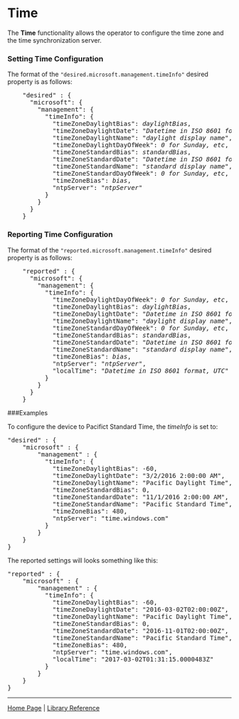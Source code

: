 # Time

The **Time** functionality allows the operator to configure the time zone and the time synchronization server.

### Setting Time Configuration
The format of the `"desired.microsoft.management.timeInfo"` desired property is as follows:

<pre>
    "desired" : {
      "microsoft": {
        "management": {
          "timeInfo": {
            "timeZoneDaylightBias": <i>daylightBias</i>,
            "timeZoneDaylightDate": "<i>Datetime in ISO 8601 format, UTC</i>",
            "timeZoneDaylightName": "<i>daylight display name</i>",
            "timeZoneDaylightDayOfWeek": <i>0 for Sunday, etc</i>,
            "timeZoneStandardBias": <i>standardBias</i>,
            "timeZoneStandardDate": "<i>Datetime in ISO 8601 format, UTC</i>",
            "timeZoneStandardName": "<i>standard display name</i>",
            "timeZoneStandardDayOfWeek": <i>0 for Sunday, etc</i>,
            "timeZoneBias": <i>bias</i>,
            "ntpServer": "<i>ntpServer</i>"
          }
        }
      }
    }
</pre>

### Reporting Time Configuration
The format of the `"reported.microsoft.management.timeInfo"` desired property is as follows:

<pre>
    "reported" : {
      "microsoft": {
        "management": {
          "timeInfo": {
            "timeZoneDaylightDayOfWeek": <i>0 for Sunday, etc</i>,
            "timeZoneDaylightBias": <i>daylightBias</i>,
            "timeZoneDaylightDate": "<i>Datetime in ISO 8601 format, UTC</i>",
            "timeZoneDaylightName": "<i>daylight display name</i>",
            "timeZoneStandardDayOfWeek": <i>0 for Sunday, etc</i>,
            "timeZoneStandardBias": <i>standardBias</i>,
            "timeZoneStandardDate": "<i>Datetime in ISO 8601 format, UTC</i>",
            "timeZoneStandardName": "<i>standard display name</i>",
            "timeZoneBias": <i>bias</i>,
            "ntpServer": "<i>ntpServer</i>",
            "localTime": "<i>Datetime in ISO 8601 format, UTC</i>"
          }
        }
      }
    }
</pre>

###Examples

To configure the device to Pacifict Standard Time, the <i>timeInfo</i> is set to:

<pre>
"desired" : {
    "microsoft" : {
        "management" : {
          "timeInfo": {
            "timeZoneDaylightBias": -60,
            "timeZoneDaylightDate": "3/2/2016 2:00:00 AM",
            "timeZoneDaylightName": "Pacific Daylight Time",
            "timeZoneStandardBias": 0,
            "timeZoneStandardDate": "11/1/2016 2:00:00 AM",
            "timeZoneStandardName": "Pacific Standard Time",
            "timeZoneBias": 480,
            "ntpServer": "time.windows.com"
          }
        }
    }
}
</pre>

The reported settings will looks something like this:
<pre>
"reported" : {
    "microsoft" : {
        "management" : {
          "timeInfo": {
            "timeZoneDaylightBias": -60,
            "timeZoneDaylightDate": "2016-03-02T02:00:00Z",
            "timeZoneDaylightName": "Pacific Daylight Time",
            "timeZoneStandardBias": 0,
            "timeZoneStandardDate": "2016-11-01T02:00:00Z",
            "timeZoneStandardName": "Pacific Standard Time",
            "timeZoneBias": 480,
            "ntpServer": "time.windows.com",
            "localTime": "2017-03-02T01:31:15.0000483Z"
          }
        }
    }
}
</pre>

----

[Home Page](../README.md) | [Library Reference](library-reference.md)